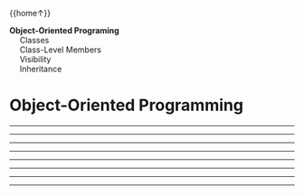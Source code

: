 <link rel="stylesheet" href="{{baseUrl}}/css/programming.css">

<div class="website-content">
<div id="toc">

{{home↑}}
* [**Object-Oriented Programing**](#object-oriented-programming)
  * [Classes](#classes)
  * [Class-Level Members](#class-level-members)
  * [Visibility](#visibility)
  * [Inheritance](#inheritance)

  
</div>
<div id="main">

# Object-Oriented Programming

<include src="../oop-classes/text.md" /><hr><hr>
<include src="../oop-classLevelMembers/text.md" /><hr><hr>
<include src="../oop-visibility/text.md" /><hr><hr>
<include src="../oop-inheritance/text.md" /><hr><hr>

</div>
</div>